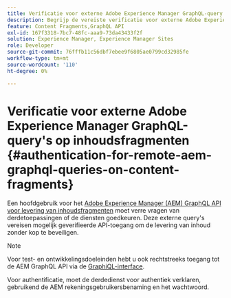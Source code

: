 ```yaml
---
title: Verificatie voor externe Adobe Experience Manager GraphQL-query's op inhoudsfragmenten
description: Begrijp de vereiste verificatie voor externe Adobe Experience Manager GraphQL-query's om de levering van inhoud zonder kop te beveiligen.
feature: Content Fragments,GraphQL API
exl-id: 167f3318-7bc7-48fc-aaa9-73da43433f2f
solution: Experience Manager, Experience Manager Sites
role: Developer
source-git-commit: 76fffb11c56dbf7ebee9f6805ae0799cd32985fe
workflow-type: tm+mt
source-wordcount: '110'
ht-degree: 0%

---
```


# Verificatie voor externe Adobe Experience Manager GraphQL-query&#39;s op inhoudsfragmenten {#authentication-for-remote-aem-graphql-queries-on-content-fragments}

Een hoofdgebruik voor het [Adobe Experience Manager (AEM) GraphQL API voor levering van inhoudsfragmenten](/help/sites-developing/headless/graphql-api/graphql-api-content-fragments.md) moet verre vragen van derdetoepassingen of de diensten goedkeuren. Deze externe query&#39;s vereisen mogelijk geverifieerde API-toegang om de levering van inhoud zonder kop te beveiligen.

>[!NOTE]
>
>Voor test- en ontwikkelingsdoeleinden hebt u ook rechtstreeks toegang tot de AEM GraphQL API via de [GraphiQL-interface](/help/sites-developing/headless/graphql-api/graphql-api-content-fragments.md#graphiql-interface).

Voor authentificatie, moet de derdedienst voor authentiek verklaren, gebruikend de AEM rekeningsgebruikersbenaming en het wachtwoord.

<!-- 6.5.10.0 - does this content/page need to be migrated? -->

<!--
For authentication the third party service needs to [retrieve an Access Token](#retrieving-access-token), that can then be [used in the GraphQL Request](#use-access-token-in-graphql-request).

## Retrieving an Access Token {#retrieving-access-token}

See [Generating Access Tokens for Server Side APIs](/help/sites-developing/generating-access-tokens-for-server-side-apis.md) for full details.

## Using the Access Token in a GraphQL Request {#use-access-token-in-graphql-request}

For a third party service to connect with an AEM instance it needs to have an *Access Token*. The service must then add this token to the `Authorization` header on the POST request. 

For example, a GraphQL Authorization Header:

```xml
Authorization: Bearer <access_token>
```

## Permission Requirements {#permission-requirements}

All requests made using the access token will actually be made *by the user account that generated the token*. 

This means that you need to check that the account has the permissions required to run GraphQL queries. 

You can check this by using GraphiQL on the local instance.
-->
